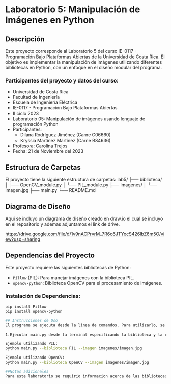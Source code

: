 # Laboratorio 5: Manipulación de Imágenes en Python

## Descripción
Este proyecto corresponde al Laboratorio 5 del curso IE-0117 - Programación Bajo Plataformas Abiertas de la Universidad de Costa Rica. El objetivo es implementar la manipulación de imágenes utilizando diferentes bibliotecas en Python, con un enfoque en el diseño modular del programa.

### Participantes del proyecto y datos del curso:
- Universidad de Costa Rica
- Facultad de Ingeniería
- Escuela de Ingeniería Eléctrica
- IE-0117 - Programación Bajo Plataformas Abiertas
- II ciclo 2023
- Laboratorio 05: Manipulación de imágenes usando lenguaje de programación Python
- Participantes:
  - Dilana Rodríguez Jiménez (Carne C06660)
  - Kryssia Martínez Martínez (Carne B84636)
- Profesora: Carolina Trejos
- Fecha: 21 de Noviembre del 2023

## Estructura de Carpetas
El proyecto tiene la siguiente estructura de carpetas:
lab5/
├── biblioteca/
│ ├── OpenCV_module.py
│ └── PIL_module.py
├── imagenes/
│ └── imagen.jpg
├── main.py
└── README.md
## Diagrama de Diseño
Aqui se incluyo un diagrama de diseño creado en draw.io el cual se incluyo en el repositorio y ademas adjuntamos el link de drive. 

https://drive.google.com/file/d/1v9nACPrvrM_7R6o6JTYocS426lbZ6m5O/view?usp=sharing

## Dependencias del Proyecto
Este proyecto requiere las siguientes bibliotecas de Python:
- `Pillow` (PIL): Para manejar imágenes con la biblioteca PIL.
- `opencv-python`: Biblioteca OpenCV para el procesamiento de imágenes.

### Instalación de Dependencias:
```bash
pip install Pillow
pip install opencv-python

## Instrucciones de Uso
El programa se ejecuta desde la línea de comandos. Para utilizarlo, se siguen los siguientes pasos:

1.Ejecutar main.py desde la terminal especificando la biblioteca y la ruta de la imagen a procesar.

Ejemplo utilizando PIL:
python main.py --biblioteca PIL --imagen imagenes/imagen.jpg

Ejemplo utilizando OpenCV:
python main.py --biblioteca OpenCV --imagen imagenes/imagen.jpg

##Notas adicionales
Para este laboratorio se requirio informacion acerca de las bibliotecas a utilizar, adicional a eso se agrego una estructura modular que funciona de manera ordenada, se probo el programa en la maquina virtual y en VSCODE por lo cual funciona con la imagen guardada en la carpeta de imagenes segun lo esperado. 


